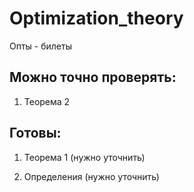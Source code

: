 # Optimization_theory
Опты - билеты

Можно точно проверять:
------------

1) Теорема 2

Готовы:
------------

1) Теорема 1 (нужно уточнить)

2) Определения (нужно уточнить)